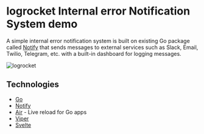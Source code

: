 # logrocket Internal error Notification System demo
A simple internal error notification system is built on existing Go package called [Notify](https://github.com/nikoksr/notify) that sends messages to external services such as Slack, Email, Twilio, Telegram, etc. with a built-in dashboard for logging messages.

![logrocket](https://res.cloudinary.com/denj7z5ec/image/upload/v1673914240/Screenshot_2023-01-17_at_1.10.33_AM_r5wyrh.png)

## Technologies
- [Go](https://go.dev)
- [Notify](https://github.com/nikoksr/notify)
- [Air](https://github.com/cosmtrek/air) - Live reload for Go apps
- [Viper](https://github.com/spf13/viper)
- [Svelte](https://svelte.dev)

